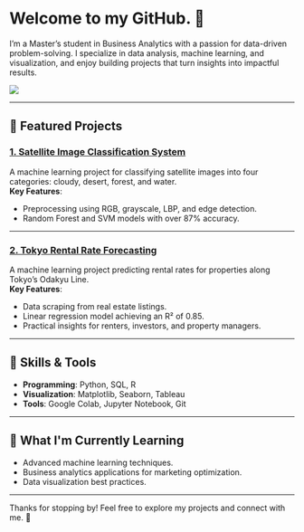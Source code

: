 # Welcome to my GitHub. 👋

I’m a Master’s student in Business Analytics with a passion for data-driven problem-solving. I specialize in data analysis, machine learning, and visualization, and enjoy building projects that turn insights into impactful results.

![](https://github-readme-stats.vercel.app/api/top-langs?username=coco2525&show_icons=true&locale=en&layout=compact)

---

## 🌟 Featured Projects
### [1. Satellite Image Classification System](https://github.com/coco2525/satellite-image-classification)
A machine learning project for classifying satellite images into four categories: cloudy, desert, forest, and water.  
**Key Features**:
- Preprocessing using RGB, grayscale, LBP, and edge detection.
- Random Forest and SVM models with over 87% accuracy.

---

### [2. Tokyo Rental Rate Forecasting](https://github.com/coco2525/tokyo-rental-forecasting)
A machine learning project predicting rental rates for properties along Tokyo’s Odakyu Line.  
**Key Features**:
- Data scraping from real estate listings.
- Linear regression model achieving an R² of 0.85.
- Practical insights for renters, investors, and property managers.

---

## 🔧 Skills & Tools
- **Programming**: Python, SQL, R
- **Visualization**: Matplotlib, Seaborn, Tableau
- **Tools**: Google Colab, Jupyter Notebook, Git

---

## 🌱 What I'm Currently Learning
- Advanced machine learning techniques.
- Business analytics applications for marketing optimization.
- Data visualization best practices.

---

Thanks for stopping by! Feel free to explore my projects and connect with me. 🚀
